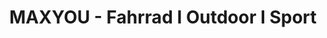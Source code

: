 ---
title: "MAXYOU - Fahrrad I Outdoor I Sport"
url: /schoenkirchen-reyersdorf/maxyou-fahrrad-i-outdoor-i-sport/
shop: Fahrrad
---
